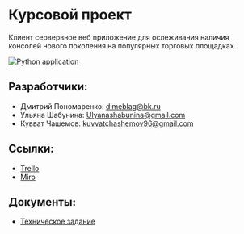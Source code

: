 # Курсовой проект

Клиент сервервное веб приложение для ослеживания наличия консолей нового поколения на популярных торговых площадках.

[![Python application](https://github.com/Team4-2-2/consoleCheck.frontend/actions/workflows/python-app.yml/badge.svg?branch=main)](https://github.com/Team4-2-2/consoleCheck.frontend/actions/workflows/python-app.yml)

## Разработчики:

+ Дмитрий Пономаренко: <dimeblag@bk.ru>
+ Ульяна Шабунина: <Ulyanashabunina@gmail.com>
+ Кувват Чашемов: <kuvvatchashemov96@gmail.com>
## Ссылки:
+ [Trello](https://trello.com/b/Ju8wlEyL/%D0%B3%D1%80%D1%83%D0%BF%D0%BF%D0%B0-4-2-2-%D0%BF%D1%80%D0%BE%D0%B5%D0%BA%D1%82-%D0%BF%D0%BE-%D1%82%D0%BF)
+ [Miro](https://miro.com/app/board/uXjVOKkC3Lk=/)
## Документы:
+ [Техническое задание](https://docs.google.com/document/d/1P21iZ_QjxxiUyzB6k5ZkgpgdNoJM0QJzOXb-4q8U2y8/edit#heading=h.cu4pdv9h7vzu)
